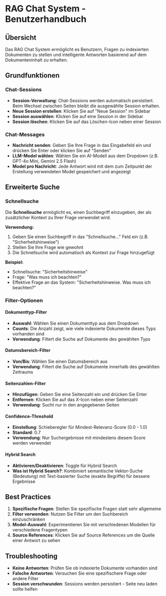 # RAG Chat System - Benutzerhandbuch

## Übersicht

Das RAG Chat System ermöglicht es Benutzern, Fragen zu indexierten Dokumenten zu stellen und intelligente Antworten basierend auf dem Dokumenteninhalt zu erhalten.

## Grundfunktionen

### Chat-Sessions

- **Session-Verwaltung**: Chat-Sessions werden automatisch persistiert. Beim Wechsel zwischen Seiten bleibt die ausgewählte Session erhalten.
- **Neue Session erstellen**: Klicken Sie auf "Neue Session" im Sidebar
- **Session auswählen**: Klicken Sie auf eine Session in der Sidebar
- **Session löschen**: Klicken Sie auf das Löschen-Icon neben einer Session

### Chat-Messages

- **Nachricht senden**: Geben Sie Ihre Frage in das Eingabefeld ein und drücken Sie Enter oder klicken Sie auf "Senden"
- **LLM-Model wählen**: Wählen Sie ein AI-Modell aus dem Dropdown (z.B. GPT-4o Mini, Gemini 2.5 Flash)
- **Model pro Nachricht**: Jede Antwort wird mit dem zum Zeitpunkt der Erstellung verwendeten Model gespeichert und angezeigt

## Erweiterte Suche

### Schnellsuche

Die **Schnellsuche** ermöglicht es, einen Suchbegriff einzugeben, der als zusätzlicher Kontext zu Ihrer Frage verwendet wird.

**Verwendung:**
1. Geben Sie einen Suchbegriff in das "Schnellsuche..." Feld ein (z.B. "Sicherheitshinweise")
2. Stellen Sie Ihre Frage wie gewohnt
3. Die Schnellsuche wird automatisch als Kontext zur Frage hinzugefügt

**Beispiel:**
- Schnellsuche: "Sicherheitshinweise"
- Frage: "Was muss ich beachten?"
- Effektive Frage an das System: "Sicherheitshinweise. Was muss ich beachten?"

### Filter-Optionen

#### Dokumenttyp-Filter

- **Auswahl**: Wählen Sie einen Dokumenttyp aus dem Dropdown
- **Counts**: Die Anzahl zeigt, wie viele indexierte Dokumente dieses Typs vorhanden sind
- **Verwendung**: Filtert die Suche auf Dokumente des gewählten Typs

#### Datumsbereich-Filter

- **Von/Bis**: Wählen Sie einen Datumsbereich aus
- **Verwendung**: Filtert die Suche auf Dokumente innerhalb des gewählten Zeitraums

#### Seitenzahlen-Filter

- **Hinzufügen**: Geben Sie eine Seitenzahl ein und drücken Sie Enter
- **Entfernen**: Klicken Sie auf das X-Icon neben einer Seitenzahl
- **Verwendung**: Sucht nur in den angegebenen Seiten

#### Confidence-Threshold

- **Einstellung**: Schieberegler für Mindest-Relevanz-Score (0.0 - 1.0)
- **Standard**: 0.7
- **Verwendung**: Nur Suchergebnisse mit mindestens diesem Score werden verwendet

#### Hybrid Search

- **Aktivieren/Deaktivieren**: Toggle für Hybrid Search
- **Was ist Hybrid Search?**: Kombiniert semantische Vektor-Suche (Bedeutung) mit Text-basierter Suche (exakte Begriffe) für bessere Ergebnisse

## Best Practices

1. **Spezifische Fragen**: Stellen Sie spezifische Fragen statt sehr allgemeine
2. **Filter verwenden**: Nutzen Sie Filter um den Suchbereich einzuschränken
3. **Model-Auswahl**: Experimentieren Sie mit verschiedenen Modellen für verschiedene Fragentypen
4. **Source References**: Klicken Sie auf Source References um die Quelle einer Antwort zu sehen

## Troubleshooting

- **Keine Antworten**: Prüfen Sie ob indexierte Dokumente vorhanden sind
- **Falsche Antworten**: Versuchen Sie eine spezifischere Frage oder andere Filter
- **Session verschwunden**: Sessions werden persistiert - Seite neu laden sollte helfen
